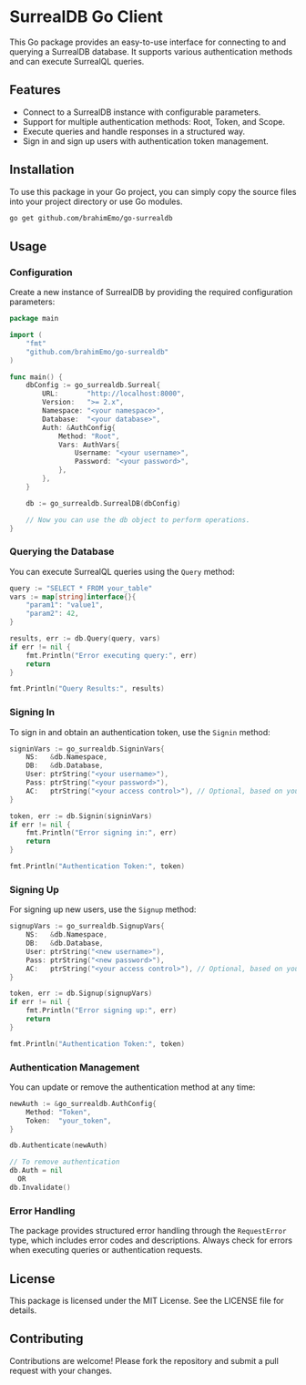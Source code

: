 # SurrealDB Go Client

This Go package provides an easy-to-use interface for connecting to and querying a SurrealDB database. It supports various authentication methods and can execute SurrealQL queries.

## Features

- Connect to a SurrealDB instance with configurable parameters.
- Support for multiple authentication methods: Root, Token, and Scope.
- Execute queries and handle responses in a structured way.
- Sign in and sign up users with authentication token management.

## Installation

To use this package in your Go project, you can simply copy the source files into your project directory or use Go modules.

```bash
go get github.com/brahimEmo/go-surrealdb
```

## Usage

### Configuration

Create a new instance of SurrealDB by providing the required configuration parameters:

```go
package main

import (
	"fmt"
	"github.com/brahimEmo/go-surrealdb"
)

func main() {
	dbConfig := go_surrealdb.Surreal{
		URL:       "http://localhost:8000",
		Version:   ">= 2.x",
		Namespace: "<your namespace>",
		Database:  "<your database>",
		Auth: &AuthConfig{
			Method: "Root",
			Vars: AuthVars{
				Username: "<your username>",
				Password: "<your password>",
			},
		},
	}

	db := go_surrealdb.SurrealDB(dbConfig)

	// Now you can use the db object to perform operations.
}
```

### Querying the Database

You can execute SurrealQL queries using the `Query` method:

```go
query := "SELECT * FROM your_table"
vars := map[string]interface{}{
	"param1": "value1",
	"param2": 42,
}

results, err := db.Query(query, vars)
if err != nil {
	fmt.Println("Error executing query:", err)
	return
}

fmt.Println("Query Results:", results)
```

### Signing In

To sign in and obtain an authentication token, use the `Signin` method:

```go
signinVars := go_surrealdb.SigninVars{
	NS:   &db.Namespace,
	DB:   &db.Database,
	User: ptrString("<your username>"),
	Pass: ptrString("<your password>"),
	AC:   ptrString("<your access control>"), // Optional, based on your needs
}

token, err := db.Signin(signinVars)
if err != nil {
	fmt.Println("Error signing in:", err)
	return
}

fmt.Println("Authentication Token:", token)
```

### Signing Up

For signing up new users, use the `Signup` method:

```go
signupVars := go_surrealdb.SignupVars{
	NS:   &db.Namespace,
	DB:   &db.Database,
	User: ptrString("<new username>"),
	Pass: ptrString("<new password>"),
	AC:   ptrString("<your access control>"), // Optional, based on your needs
}

token, err := db.Signup(signupVars)
if err != nil {
	fmt.Println("Error signing up:", err)
	return
}

fmt.Println("Authentication Token:", token)
```

### Authentication Management

You can update or remove the authentication method at any time:

```go
newAuth := &go_surrealdb.AuthConfig{
	Method: "Token",
	Token:  "your_token",
}

db.Authenticate(newAuth)

// To remove authentication
db.Auth = nil
  OR
db.Invalidate()
```

### Error Handling

The package provides structured error handling through the `RequestError` type, which includes error codes and descriptions. Always check for errors when executing queries or authentication requests.

## License

This package is licensed under the MIT License. See the LICENSE file for details.

## Contributing

Contributions are welcome! Please fork the repository and submit a pull request with your changes.